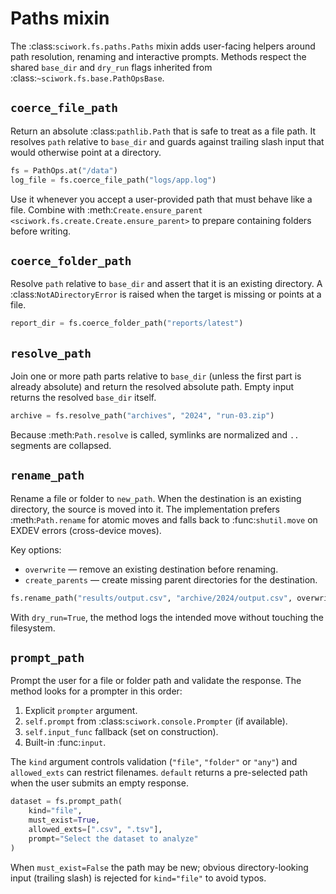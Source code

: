 # Paths mixin

The :class:`sciwork.fs.paths.Paths` mixin adds user-facing helpers around
path resolution, renaming and interactive prompts. Methods respect the shared
``base_dir`` and ``dry_run`` flags inherited from
:class:`~sciwork.fs.base.PathOpsBase`.

## ``coerce_file_path``

Return an absolute :class:`pathlib.Path` that is safe to treat as a file path.
It resolves ``path`` relative to ``base_dir`` and guards against trailing slash
input that would otherwise point at a directory.

```python
fs = PathOps.at("/data")
log_file = fs.coerce_file_path("logs/app.log")
```

Use it whenever you accept a user-provided path that must behave like a file.
Combine with :meth:`Create.ensure_parent <sciwork.fs.create.Create.ensure_parent>`
to prepare containing folders before writing.

## ``coerce_folder_path``

Resolve ``path`` relative to ``base_dir`` and assert that it is an existing
directory. A :class:`NotADirectoryError` is raised when the target is missing
or points at a file.

```python
report_dir = fs.coerce_folder_path("reports/latest")
```

## ``resolve_path``

Join one or more path parts relative to ``base_dir`` (unless the first 
part is already absolute) and return the resolved absolute path. Empty
input returns the resolved ``base_dir`` itself.

```python
archive = fs.resolve_path("archives", "2024", "run-03.zip")
```

Because :meth:`Path.resolve` is called, symlinks are normalized and ``..``
segments are collapsed.

## ``rename_path``

Rename a file or folder to ``new_path``. When the destination is an existing
directory, the source is moved into it. The implementation prefers
:meth:`Path.rename` for atomic moves and falls back to :func:`shutil.move` on
EXDEV errors (cross-device moves).

Key options:
- ``overwrite`` — remove an existing destination before renaming.
- ``create_parents`` — create missing parent directories for the destination.

```python
fs.rename_path("results/output.csv", "archive/2024/output.csv", overwrite=True)
```

With ``dry_run=True``, the method logs the intended move without touching the
filesystem.

## ``prompt_path``
Prompt the user for a file or folder path and validate the response. The
method looks for a prompter in this order:

1. Explicit ``prompter`` argument.
2. ``self.prompt`` from :class:`sciwork.console.Prompter` (if available).
3. ``self.input_func`` fallback (set on construction).
4. Built-in :func:`input`.

The ``kind`` argument controls validation (``"file"``, ``"folder"`` or 
``"any"``) and ``allowed_exts`` can restrict filenames. ``default`` returns a
pre-selected path when the user submits an empty response.

```python
dataset = fs.prompt_path(
    kind="file",
    must_exist=True,
    allowed_exts=[".csv", ".tsv"],
    prompt="Select the dataset to analyze"
)
```

When ``must_exist=False`` the path may be new; obvious directory-looking input
(trailing slash) is rejected for ``kind="file"`` to avoid typos.